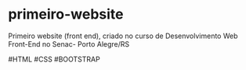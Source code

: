 # primeiro-website
Primeiro website (front end), criado no curso de Desenvolvimento Web Front-End no Senac- Porto Alegre/RS

#HTML
#CSS
#BOOTSTRAP
